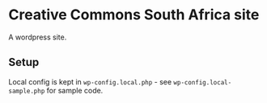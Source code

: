 # Creative Commons South Africa site

A wordpress site.

## Setup

Local config is kept in ```wp-config.local.php``` - see ```wp-config.local-sample.php``` for sample code.
